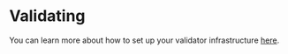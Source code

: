 # Validating
You can learn more about how to set up your validator infrastructure [here](https://wiki.polkadot.network/en/latest/polkadot/node/guides/how-to-validate/).
